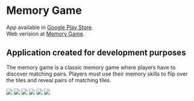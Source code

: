 # Memory Game

App available in [Google Play Store](https://play.google.com/store/apps/details?id=com.memorygamerscode.app). </br>
Web verision at [Memory Game](https://rscode.site/app/memory/).


## Application created for development purposes

The memory game is a classic memory game where players have to discover matching pairs. Players must use their memory skills to flip over the tiles and reveal pairs of matching tiles.

<img src="https://rscode.site/files/memorygame/00.png">
<img src="https://rscode.site/files/memorygame/11.png">
<img src="https://rscode.site/files/memorygame/22.png">
<img src="https://rscode.site/files/memorygame/33.png">
<img src="https://rscode.site/files/memorygame/44.png">
<img src="https://rscode.site/files/memorygame/55.png">
